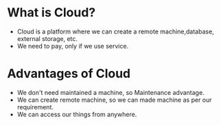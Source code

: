 # What is Cloud?
+ Cloud is a platform where we can create a remote machine,database, external storage, etc.
+ We need to pay, only if we use service.

# Advantages of Cloud
+ We don't need maintained a machine, so Maintenance advantage.
+ We can create remote machine, so we can made machine as per our requirement.
+ We can access our things from anywhere.

